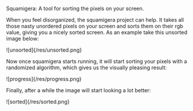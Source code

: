 Squamigera: A tool for sorting the pixels on your screen.

When you feel disorganized, the squamigera project can help. It takes all those nasty unordered pixels on your screen and sorts them on their rgb value, giving you a nicely sorted screen.
As an example take this unsorted image below:

![unsorted]{/res/unsorted.png}

Now once squamigera starts running, it will start sorting your pixels with a randomized algorithm, which gives us the visually pleasing result:

![progress]{/res/progress.png}

Finally, after a while the image will start looking a lot better:

![sorted]{/res/sorted.png}
